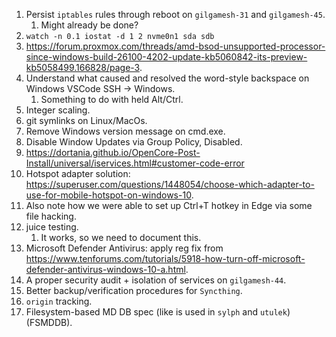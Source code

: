 1. Persist `iptables` rules through reboot on `gilgamesh-31` and `gilgamesh-45`.
	1. Might already be done?
2. `watch -n 0.1 iostat -d 1 2 nvme0n1 sda sdb`
3. <https://forum.proxmox.com/threads/amd-bsod-unsupported-processor-since-windows-build-26100-4202-update-kb5060842-its-preview-kb5058499.166828/page-3>.
4. Understand what caused and resolved the word-style backspace on Windows VSCode SSH -> Windows.
	1. Something to do with held Alt/Ctrl.
5. Integer scaling.
6. git symlinks on Linux/MacOs.
7. Remove Windows version message on cmd.exe.
8. Disable Window Updates via Group Policy, Disabled.
9.  <https://dortania.github.io/OpenCore-Post-Install/universal/iservices.html#customer-code-error>
10. Hotspot adapter solution: <https://superuser.com/questions/1448054/choose-which-adapter-to-use-for-mobile-hotspot-on-windows-10>.
11. Also note how we were able to set up Ctrl+T hotkey in Edge via some file hacking.
12. juice testing.
	1.  It works, so we need to document this.
13. Microsoft Defender Antivirus: apply reg fix from <https://www.tenforums.com/tutorials/5918-how-turn-off-microsoft-defender-antivirus-windows-10-a.html>.
14. A proper security audit + isolation of services on `gilgamesh-44`.
15. Better backup/verification procedures for `Syncthing`.
16. `origin` tracking.
17. Filesystem-based MD DB spec (like is used in `sylph` and `utulek`) (FSMDDB).
